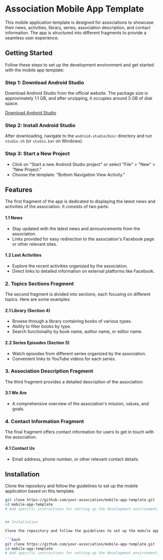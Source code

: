 # Association Mobile App Template

This mobile application template is designed for associations to showcase their news, activities, library, series, association description, and contact information. The app is structured into different fragments to provide a seamless user experience.

## Getting Started

Follow these steps to set up the development environment and get started with the mobile app template:

### Step 1: Download Android Studio

Download Android Studio from the official website. The package size is approximately 1.1 GB, and after unzipping, it occupies around 3 GB of disk space.

[Download Android Studio](https://developer.android.com/studio)

### Step 2: Install Android Studio

After downloading, navigate to the `android-studio/bin/` directory and run `studio.sh` (or `studio.bat` on Windows).

### Step 3: Start a New Project

- Click on "Start a new Android Studio project" or select "File" > "New" > "New Project."
- Choose the template: "Bottom Navigation View Activity."

## Features



The first fragment of the app is dedicated to displaying the latest news and activities of the association. It consists of two parts:

#### 1.1 News
- Stay updated with the latest news and announcements from the association.
- Links provided for easy redirection to the association's Facebook page or other relevant sites.

#### 1.2 Last Activities
- Explore the recent activities organized by the association.
- Direct links to detailed information on external platforms like Facebook.

### 2. Topics Sections Fragment

The second fragment is divided into sections, each focusing on different topics. Here are some examples:

#### 2.1 Library (Section 4)
- Browse through a library containing books of various types.
- Ability to filter books by type.
- Search functionality by book name, author name, or editor name.

#### 2.2 Series Episodes (Section 5)
- Watch episodes from different series organized by the association.
- Convenient links to YouTube videos for each series.

### 3. Association Description Fragment

The third fragment provides a detailed description of the association:

#### 3.1 We Are
- A comprehensive overview of the association's mission, values, and goals.

### 4. Contact Information Fragment

The final fragment offers contact information for users to get in touch with the association:

#### 4.1 Contact Us
- Email address, phone number, or other relevant contact details.

## Installation

Clone the repository and follow the guidelines to set up the mobile application based on this template.

```bash
git clone https://github.com/your-association/mobile-app-template.git
cd mobile-app-template
# Add specific instructions for setting up the development environment, dependencies, etc.


## Installation

Clone the repository and follow the guidelines to set up the mobile application based on this template.

```bash
git clone https://github.com/your-association/mobile-app-template.git
cd mobile-app-template
# Add specific instructions for setting up the development environment, dependencies, etc.

